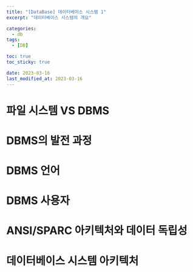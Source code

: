 ```yaml
---
title: "[DataBase] 데이터베이스 시스템 1"
excerpt: "데이터베이스 시스템의 개요"

categories:
  - db
tags:
  - [DB]

toc: true
toc_sticky: true

date: 2023-03-16
last_modified_at: 2023-03-16
---
```


# 파일 시스템 VS DBMS

# DBMS의 발전 과정

# DBMS 언어

# DBMS 사용자

# ANSI/SPARC 아키텍처와 데이터 독립성

# 데이터베이스 시스템 아키텍처
